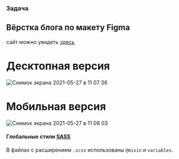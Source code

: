 
### Задача

## Вёрстка блога по макету Figma

сайт можно увидеть [здесь](https://mango-tango19.github.io/sass_blog/)

# Десктопная версия

![Снимок экрана 2021-05-27 в 11 07 36](https://user-images.githubusercontent.com/64001891/119791987-fe64c980-bedd-11eb-97aa-1b4188c3bdb9.png)

# Мобильная версия

![Снимок экрана 2021-05-27 в 11 08 03](https://user-images.githubusercontent.com/64001891/119792063-10df0300-bede-11eb-8231-b1906d5ffba2.png)




#### Глобальные стили [SASS](https://sass-lang.com/)

В файлах с расширением `.scss` использованы `@mixin` и `variables`.
